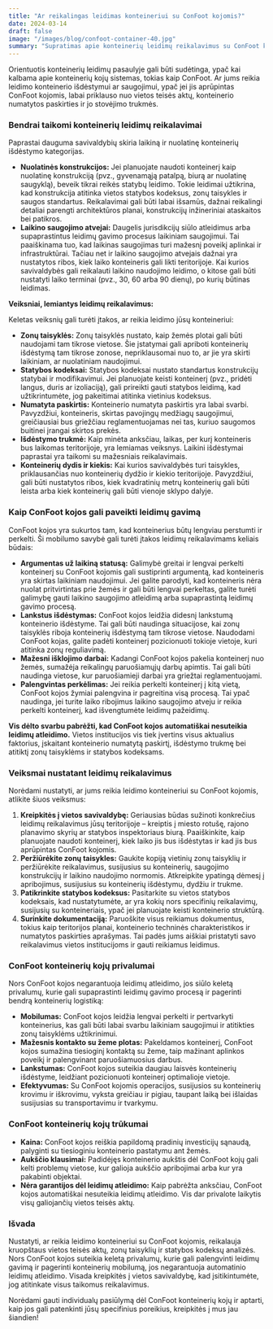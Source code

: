 ```yaml
---
title: "Ar reikalingas leidimas konteineriui su ConFoot kojomis?"
date: 2024-03-14
draft: false
image: "/images/blog/confoot-container-40.jpg"
summary: "Supratimas apie konteinerių leidimų reikalavimus su ConFoot kojomis. Sužinokite apie laikino ir nuolatinio išdėstymo skirtumus bei kaip ConFoot gali supaprastinti logistiką."
---
```


Orientuotis konteinerių leidimų pasaulyje gali būti sudėtinga, ypač kai kalbama apie konteinerių kojų sistemas, tokias kaip ConFoot. Ar jums reikia leidimo konteinerio išdėstymui ar saugojimui, ypač jei jis aprūpintas ConFoot kojomis, labai priklauso nuo vietos teisės aktų, konteinerio numatytos paskirties ir jo stovėjimo trukmės.

### Bendrai taikomi konteinerių leidimų reikalavimai

Paprastai dauguma savivaldybių skiria laikiną ir nuolatinę konteinerių išdėstymo kategorijas.

*   **Nuolatinės konstrukcijos:** Jei planuojate naudoti konteinerį kaip nuolatinę konstrukciją (pvz., gyvenamąją patalpą, biurą ar nuolatinę saugyklą), beveik tikrai reikės statybų leidimo. Tokie leidimai užtikrina, kad konstrukcija atitinka vietos statybos kodeksus, zonų taisykles ir saugos standartus. Reikalavimai gali būti labai išsamūs, dažnai reikalingi detaliai parengti architektūros planai, konstrukcijų inžineriniai ataskaitos bei patikros.
*   **Laikino saugojimo atvejai:** Daugelis jurisdikcijų siūlo atleidimus arba supaprastintus leidimų gavimo procesus laikiniam saugojimui. Tai paaiškinama tuo, kad laikinas saugojimas turi mažesnį poveikį aplinkai ir infrastruktūrai. Tačiau net ir laikino saugojimo atvejais dažnai yra nustatytos ribos, kiek laiko konteineris gali likti teritorijoje. Kai kurios savivaldybės gali reikalauti laikino naudojimo leidimo, o kitose gali būti nustatyti laiko terminai (pvz., 30, 60 arba 90 dienų), po kurių būtinas leidimas.

**Veiksniai, lemiantys leidimų reikalavimus:**

Keletas veiksnių gali turėti įtakos, ar reikia leidimo jūsų konteineriui:

*   **Zonų taisyklės:** Zonų taisyklės nustato, kaip žemės plotai gali būti naudojami tam tikrose vietose. Šie įstatymai gali apriboti konteinerių išdėstymą tam tikrose zonose, nepriklausomai nuo to, ar jie yra skirti laikiniam, ar nuolatiniam naudojimui.
*   **Statybos kodeksai:** Statybos kodeksai nustato standartus konstrukcijų statybai ir modifikavimui. Jei planuojate keisti konteinerį (pvz., pridėti langus, duris ar izoliaciją), gali prireikti gauti statybos leidimą, kad užtikrintumėte, jog pakeitimai atitinka vietinius kodeksus.
*   **Numatyta paskirtis:** Konteinerio numatyta paskirtis yra labai svarbi. Pavyzdžiui, konteineris, skirtas pavojingų medžiagų saugojimui, greičiausiai bus griežčiau reglamentuojamas nei tas, kuriuo saugomos buitinei įrangai skirtos prekės.
*   **Išdėstymo trukmė:** Kaip minėta anksčiau, laikas, per kurį konteineris bus laikomas teritorijoje, yra lemiamas veiksnys. Laikini išdėstymai paprastai yra taikomi su mažesniais reikalavimais.
*   **Konteinerių dydis ir kiekis:** Kai kurios savivaldybės turi taisykles, priklausančias nuo konteinerių dydžio ir kiekio teritorijoje. Pavyzdžiui, gali būti nustatytos ribos, kiek kvadratinių metrų konteinerių gali būti leista arba kiek konteinerių gali būti vienoje sklypo dalyje.

### Kaip ConFoot kojos gali paveikti leidimų gavimą

ConFoot kojos yra sukurtos tam, kad konteinerius būtų lengviau perstumti ir perkelti. Ši mobilumo savybė gali turėti įtakos leidimų reikalavimams keliais būdais:

*   **Argumentas už laikiną statusą:** Galimybė greitai ir lengvai perkelti konteinerį su ConFoot kojomis gali sustiprinti argumentą, kad konteineris yra skirtas laikiniam naudojimui. Jei galite parodyti, kad konteineris nėra nuolat pritvirtintas prie žemės ir gali būti lengvai perkeltas, galite turėti galimybę gauti laikino saugojimo atleidimą arba supaprastintą leidimų gavimo procesą.
*   **Lankstus išdėstymas:** ConFoot kojos leidžia didesnį lankstumą konteinerio išdėstyme. Tai gali būti naudinga situacijose, kai zonų taisyklės riboja konteinerių išdėstymą tam tikrose vietose. Naudodami ConFoot kojas, galite padėti konteinerį pozicionuoti tokioje vietoje, kuri atitinka zonų reguliavimą.
*   **Mažesni išklojimo darbai:** Kadangi ConFoot kojos pakelia konteinerį nuo žemės, sumažėja reikalingų paruošiamųjų darbų apimtis. Tai gali būti naudinga vietose, kur paruošiamieji darbai yra griežtai reglamentuojami.
*   **Palengvintas perkėlimas:** Jei reikia perkelti konteinerį į kitą vietą, ConFoot kojos žymiai palengvina ir pagreitina visą procesą. Tai ypač naudinga, jei turite laiko ribojimus laikino saugojimo atveju ir reikia perkelti konteinerį, kad išvengtumėte leidimų pažeidimų.

**Vis dėlto svarbu pabrėžti, kad ConFoot kojos automatiškai nesuteikia leidimų atleidimo.** Vietos institucijos vis tiek įvertins visus aktualius faktorius, įskaitant konteinerio numatytą paskirtį, išdėstymo trukmę bei atitiktį zonų taisyklėms ir statybos kodeksams.

### Veiksmai nustatant leidimų reikalavimus

Norėdami nustatyti, ar jums reikia leidimo konteineriui su ConFoot kojomis, atlikite šiuos veiksmus:

1.  **Kreipkitės į vietos savivaldybę:** Geriausias būdas sužinoti konkrečius leidimų reikalavimus jūsų teritorijoje – kreiptis į miesto rotušę, rajono planavimo skyrių ar statybos inspektoriaus biurą. Paaiškinkite, kaip planuojate naudoti konteinerį, kiek laiko jis bus išdėstytas ir kad jis bus aprūpintas ConFoot kojomis.
2.  **Peržiūrėkite zonų taisykles:** Gaukite kopiją vietinių zonų taisyklių ir peržiūrėkite reikalavimus, susijusius su konteinerių, saugojimo konstrukcijų ir laikino naudojimo normomis. Atkreipkite ypatingą dėmesį į apribojimus, susijusius su konteinerių išdėstymu, dydžiu ir trukme.
3.  **Patikrinkite statybos kodeksus:** Pasitarkite su vietos statybos kodeksais, kad nustatytumėte, ar yra kokių nors specifinių reikalavimų, susijusių su konteineriais, ypač jei planuojate keisti konteinerio struktūrą.
4.  **Surinkite dokumentaciją:** Paruoškite visus reikiamus dokumentus, tokius kaip teritorijos planai, konteinerio techninės charakteristikos ir numatytos paskirties aprašymas. Tai padės jums aiškiai pristatyti savo reikalavimus vietos institucijoms ir gauti reikiamus leidimus.

### ConFoot konteinerių kojų privalumai

Nors ConFoot kojos negarantuoja leidimų atleidimo, jos siūlo keletą privalumų, kurie gali supaprastinti leidimų gavimo procesą ir pagerinti bendrą konteinerių logistiką:

*   **Mobilumas:** ConFoot kojos leidžia lengvai perkelti ir pertvarkyti konteinerius, kas gali būti labai svarbu laikiniam saugojimui ir atitikties zonų taisyklėms užtikrinimui.
*   **Mažesnis kontakto su žeme plotas:** Pakeldamos konteinerį, ConFoot kojos sumažina tiesioginį kontaktą su žeme, taip mažinant aplinkos poveikį ir palengvinant paruošiamuosius darbus.
*   **Lankstumas:** ConFoot kojos suteikia daugiau laisvės konteinerių išdėstyme, leidžiant pozicionuoti konteinerį optimalioje vietoje.
*   **Efektyvumas:** Su ConFoot kojomis operacijos, susijusios su konteinerių krovimu ir iškrovimu, vyksta greičiau ir pigiau, taupant laiką bei išlaidas susijusias su transportavimu ir tvarkymu.

### ConFoot konteinerių kojų trūkumai

*   **Kaina:** ConFoot kojos reiškia papildomą pradinių investicijų sąnaudą, palyginti su tiesioginiu konteinerio pastatymu ant žemės.
*   **Aukščio klausimai:** Padidėjęs konteinerio aukštis dėl ConFoot kojų gali kelti problemų vietose, kur galioja aukščio apribojimai arba kur yra pakabinti objektai.
*   **Nėra garantijos dėl leidimų atleidimo:** Kaip pabrėžta anksčiau, ConFoot kojos automatiškai nesuteikia leidimų atleidimo. Vis dar privalote laikytis visų galiojančių vietos teisės aktų.

### Išvada

Nustatyti, ar reikia leidimo konteineriui su ConFoot kojomis, reikalauja kruopštaus vietos teisės aktų, zonų taisyklių ir statybos kodeksų analizės. Nors ConFoot kojos suteikia keletą privalumų, kurie gali palengvinti leidimų gavimą ir pagerinti konteinerių mobilumą, jos negarantuoja automatinio leidimų atleidimo. Visada kreipkitės į vietos savivaldybę, kad įsitikintumėte, jog atitinkate visus taikomus reikalavimus.

Norėdami gauti individualų pasiūlymą dėl ConFoot konteinerių kojų ir aptarti, kaip jos gali patenkinti jūsų specifinius poreikius, kreipkitės į mus jau šiandien!